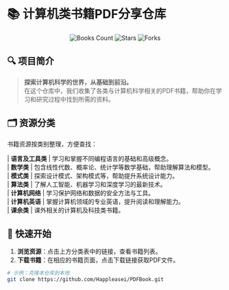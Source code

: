 # 📚 计算机类书籍PDF分享仓库

<div align="center">
  <img src="https://img.shields.io/badge/书籍数量-100+-brightgreen.svg" alt="Books Count">
  <img src="https://img.shields.io/github/stars/Happleasei/PDFBook?style=social" alt="Stars">
  <img src="https://img.shields.io/github/forks/Happleasei/PDFBook?style=social" alt="Forks">
</div>

## 🔍 项目简介
> **探索计算机科学的世界，从基础到前沿。**  
在这个仓库中，我们收集了各类与计算机科学相关的PDF书籍，帮助你在学习和研究过程中找到所需的资料。

## 🗂️ 资源分类
书籍资源按类别整理，方便查找：

| **语言及工具类**        | 学习和掌握不同编程语言的基础和高级概念。                        
| **数学类**             | 包含线性代数、概率论、统计学等数学基础，帮助理解算法和模型。            
| **模式类**             | 探索设计模式、架构模式等，帮助提升系统设计能力。   
| **算法类**             | 了解人工智能、机器学习和深度学习的最新技术。                      
| **计算机网络**          | 学习保护网络和数据的安全方法与工具。                  
| **计算机英语**          | 掌握计算机领域的专业英语，提升阅读和理解能力。  
| **课余类**             | 课外相关的计算机及科技类书籍。   

## 🚀 快速开始
1. **浏览资源**：点击上方分类表中的链接，查看书籍列表。
2. **下载书籍**：在相应的书籍页面，点击下载链接获取PDF文件。

```bash
# 示例：克隆本仓库到本地
git clone https://github.com/Happleasei/PDFBook.git
